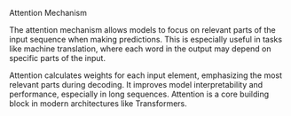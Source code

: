 Attention Mechanism

The attention mechanism allows models to focus on relevant parts of the input sequence when making predictions. This is especially useful in tasks like machine translation, where each word in the output may depend on specific parts of the input.

Attention calculates weights for each input element, emphasizing the most relevant parts during decoding. It improves model interpretability and performance, especially in long sequences. Attention is a core building block in modern architectures like Transformers.